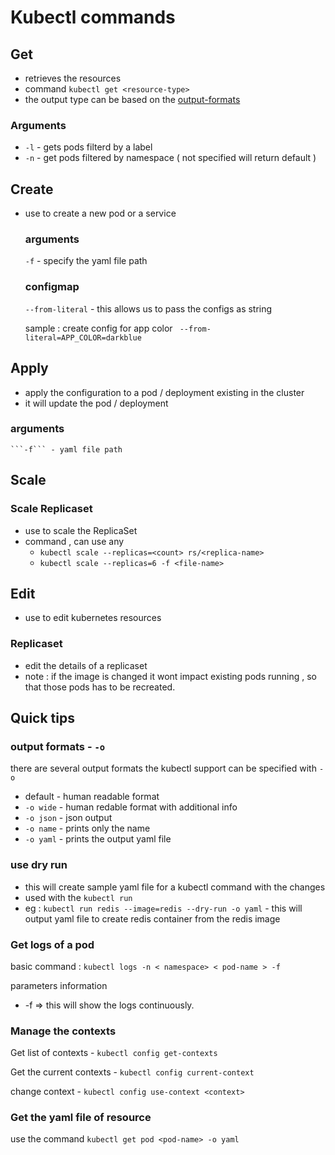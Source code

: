 # Kubectl commands 

## Get 

- retrieves the resources 
- command ```kubectl get <resource-type>```
- the output type can be based on the [output-formats](#output-formats----o)

### Arguments 

- ```-l``` - gets pods filterd by a label 
- ```-n``` - get pods filtered by namespace ( not specified will return default )

## Create 

 - use to create a new pod or a service 

    ### arguments 

    ```-f``` - specify the yaml file path

    ### configmap 

    `--from-literal` - this allows us to pass the configs as string 

    sample : create config for app color 
    ``` --from-literal=APP_COLOR=darkblue```

## Apply 

- apply the configuration to a pod / deployment existing in the cluster 
- it will update the pod / deployment 

### arguments 
    ```-f``` - yaml file path 

## Scale 

### Scale Replicaset 
- use to scale the ReplicaSet  
- command , can use any 
  -  ```kubectl scale --replicas=<count> rs/<replica-name>```
  -  ```kubectl scale --replicas=6 -f <file-name> ```

## Edit 
- use to edit kubernetes resources 

### Replicaset 
- edit the details of a replicaset 
- note : if the image is changed it wont impact existing pods running , so that those pods has to be recreated. 

## Quick tips 

### output formats - `-o`

there are several output formats the kubectl support can be specified with `-o` 

- default - human readable format 
- `-o wide` - human redable format with additional info
- `-o json` - json output 
- `-o name` - prints only the name 
- `-o yaml` - prints the output yaml file 


### use dry run 

 - this will create sample yaml file for a kubectl command with the changes 
 - used with the ```kubectl run``` 
  - eg : ```kubectl run redis --image=redis --dry-run -o yaml```  - this will output yaml file to create redis container from the redis image 

### Get logs of a pod

basic command : ``` kubectl logs -n < namespace> < pod-name > -f ```

parameters information 

- -f => this will show the logs continuously. 

### Manage the contexts 

Get list of contexts - ```kubectl config get-contexts```

Get the current contexts - ```kubectl config current-context```

change context - ```kubectl config use-context <context>```

### Get the yaml file of resource

use the command ```kubectl get pod <pod-name> -o yaml```